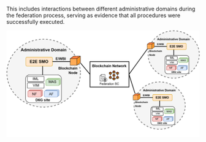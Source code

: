 This includes interactions between different administrative domains during the federation process, serving as evidence that all procedures were successfully executed. 

![DLT federation](images/dlt-federation-desire6g-architecture.png)